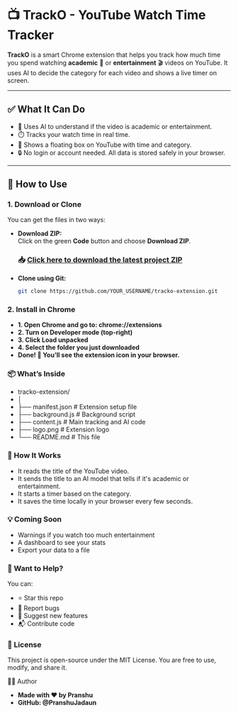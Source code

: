 # 📺 TrackO - YouTube Watch Time Tracker

**TrackO** is a smart Chrome extension that helps you track how much time you spend watching **academic** 📘 or **entertainment** 🎬 videos on YouTube. It uses AI to decide the category for each video and shows a live timer on screen.

---

## ✅ What It Can Do

- 🧠 Uses AI to understand if the video is academic or entertainment.
- ⏱️ Tracks your watch time in real time.
- 📌 Shows a floating box on YouTube with time and category.
- 🔒 No login or account needed. All data is stored safely in your browser.

---

## 🧰 How to Use

### 1. Download or Clone

You can get the files in two ways:

- **Download ZIP:**  
  Click on the green **Code** button and choose **Download ZIP**.
  ### 📥 [Click here to download the latest project ZIP](https://github.com/PranshuJadaun/tracKO/blob/main/Ready%20To%20Run/tracKO.zip)



- **Clone using Git:**  
  ```bash
  git clone https://github.com/YOUR_USERNAME/tracko-extension.git

### 2. Install in Chrome
- **1. Open Chrome and go to: chrome://extensions**
- **2. Turn on Developer mode (top-right)**
- **3. Click Load unpacked**
- **4. Select the folder you just downloaded**
- **Done! 🎉 You’ll see the extension icon in your browser.**

### 📦 What’s Inside

- tracko-extension/
- │
- ├── manifest.json     # Extension setup file
- ├── background.js     # Background script
- ├── content.js        # Main tracking and AI code
- ├── logo.png          # Extension logo
- └── README.md         # This file

### 🚀 How It Works

- It reads the title of the YouTube video.
- It sends the title to an AI model that tells if it's academic or entertainment.
- It starts a timer based on the category.
- It saves the time locally in your browser every few seconds.

### 💡 Coming Soon

- Warnings if you watch too much entertainment
- A dashboard to see your stats
- Export your data to a file

### 🙌 Want to Help?

You can:

- ⭐ Star this repo
- 🐛 Report bugs
- 🌟 Suggest new features
- 📬 Contribute code

### 📃 License

This project is open-source under the MIT License. You are free to use, modify, and share it.

👨‍💻 Author

- **Made with ❤️ by Pranshu**
- **GitHub: @PranshuJadaun**
